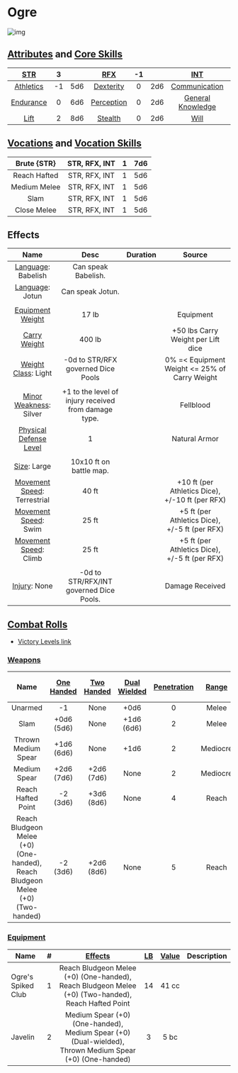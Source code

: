 # Ogre

![img](./Ogre.png)

## [Attributes](./../../../../../CoreRules/GeneralRules/Attributes.md) and [Core Skills](./../../../../../CoreRules/GeneralRules/CoreSkills.md)

|  [STR](./../../../../../CoreRules/GeneralRules/Attributes.md#strength-str)  | 3 |    |    [RFX](./../../../../../CoreRules/GeneralRules/Attributes.md#reflex-rfx)    | -1 |    |        [INT](./../../../../../CoreRules/GeneralRules/Attributes.md#intelligence-int)        | -1 |    |
| :-----------------------------------------------------------------------: | :-: | :-: | :-------------------------------------------------------------------------: | :-: | :-: | :---------------------------------------------------------------------------------------: | :-: | :-: |
| [Athletics](./../../../../../CoreRules/GeneralRules/CoreSkills.md#athletics) | -1 | 5d6 |  [Dexterity](./../../../../../CoreRules/GeneralRules/CoreSkills.md#dexterity)  | 0 | 2d6 |     [Communication](./../../../../../CoreRules/GeneralRules/CoreSkills.md#communication)     | 0 | 2d6 |
| [Endurance](./../../../../../CoreRules/GeneralRules/CoreSkills.md#endurance) | 0 | 6d6 | [Perception](./../../../../../CoreRules/GeneralRules/CoreSkills.md#perception) | 0 | 2d6 | [General Knowledge](./../../../../../CoreRules/GeneralRules/CoreSkills.md#general-knowledge) | 0 | 2d6 |
|      [Lift](./../../../../../CoreRules/GeneralRules/CoreSkills.md#lift)      | 2 | 8d6 |    [Stealth](./../../../../../CoreRules/GeneralRules/CoreSkills.md#stealth)    | 0 | 2d6 |              [Will](./../../../../../CoreRules/GeneralRules/CoreSkills.md#will)              | 0 | 2d6 |

## [Vocations](./../../../../../CoreRules/GeneralRules/Vocations.md) and [Vocation Skills](./../../../../../CoreRules/GeneralRules/Vocations.md#vocation-skills)

| Brute {STR} | STR, RFX, INT | 1 | 7d6 |
| :----------: | :-----------: | :-: | :-: |
| Reach Hafted | STR, RFX, INT | 1 | 5d6 |
| Medium Melee | STR, RFX, INT | 1 | 5d6 |
|     Slam     | STR, RFX, INT | 1 | 5d6 |
| Close Melee | STR, RFX, INT | 1 | 5d6 |

## Effects

|                                                        Name                                                        |                         Desc                         | Duration |                      Source                      |
| :-----------------------------------------------------------------------------------------------------------------: | :--------------------------------------------------: | :------: | :----------------------------------------------: |
|                                [Language](./../../../Languages/Languages.md): Babelish                                |                 Can speak Babelish.                 |          |                                                  |
|                                  [Language](./../../../Languages/Languages.md): Jotun                                  |                   Can speak Jotun.                   |          |                                                  |
|                                                                                                                    |                                                      |          |                                                  |
|     [Equipment Weight](./../../../../../CoreRules/AdvancedRules/EquipmentCarryWeightAndWeightClasses.md#equipment)     |                        17 lb                        |          |                    Equipment                    |
|     [Carry Weight](./../../../../../CoreRules/AdvancedRules/EquipmentCarryWeightAndWeightClasses.md#carry-weight)     |                        400 lb                        |          |        +50 lbs Carry Weight per Lift dice        |
| [Weight Class](./../../../../../CoreRules/AdvancedRules/EquipmentCarryWeightAndWeightClasses.md#weight-classes): Light |          -0d to STR/RFX governed Dice Pools          |          |  0% =< Equipment Weight <= 25% of Carry Weight  |
|                                                                                                                    |                                                      |          |                                                  |
|               [Minor Weakness](./../../../../../CoreRules/CombatRules/WeaknessAndResistance.md): Silver               | +1 to the level of injury received from damage type. |          |                    Fellblood                    |
|              [Physical Defense Level](./../../../../../CoreRules/CombatRules/Defense.md#physical-defense)              |                          1                          |          |                  Natural Armor                  |
|                                                                                                                    |                                                      |          |                                                  |
|                        [Size](./../../../../../CoreRules/CombatRules/BattleMap.md#size): Large                        |               10x10 ft on battle map.               |          |                                                  |
|             [Movement Speed](./../../../../../CoreRules/CombatRules/BattleMap.md#combat-speed): Terrestrial             |                        40 ft                        |          | +10 ft (per Athletics Dice), +/-10 ft (per RFX) |
|                 [Movement Speed](./../../../../../CoreRules/CombatRules/BattleMap.md#combat-speed): Swim                 |                        25 ft                        |          |  +5 ft (per Athletics Dice), +/-5 ft (per RFX)  |
|                [Movement Speed](./../../../../../CoreRules/CombatRules/BattleMap.md#combat-speed): Climb                |                        25 ft                        |          |  +5 ft (per Athletics Dice), +/-5 ft (per RFX)  |
|                                                                                                                    |                                                      |          |                                                  |
|                       [Injury](./../../../../../CoreRules/CombatRules/InjuryAndHealing.md): None                       |       -0d to STR/RFX/INT governed Dice Pools.       |          |                 Damage Received                 |

## [Combat Rolls](./../../../../../CoreRules/CombatRules/CombatRolls.md)

- [Victory Levels link](./../../../../../CoreRules/CombatRules/VictoryLevels.md)

### [Weapons](./../../../../../CoreRules/CombatRules/Weapons.md)

|        Name        | [One<br />Handed](./../../../../../CoreRules/CombatRules/Weapons.md#one-handed) | [Two<br />Handed](./../../../../../CoreRules/CombatRules/Weapons.md#two-handed) | [Dual<br />Wielded](./../../../../../CoreRules/CombatRules/Weapons.md#dual-wielded) | [Penetration](./../../../../../CoreRules/CombatRules/Penetration.md) | [Range](./../../../../../CoreRules/CombatRules/Range.md) | [Uses Per<br />Round](./../../../../../CoreRules/CombatRules/UsesPerRound.md) | [Area Of<br />Effect](./../../../../../CoreRules/CombatRules/AreaOfEffect.md) | [Ammo<br />Type](./../../../../../CoreRules/CombatRules/Ammunitions.md#ammo-type) | [Ammo<br />Per Use](./../../../../../CoreRules/CombatRules/Weapons.md#ammo-per-shot) | [Damage<br />Types](./../../../../../CoreRules/CombatRules/DamageTypes.md) |
| :-----------------: | :--------------------------------------------------------------------------: | :--------------------------------------------------------------------------: | :------------------------------------------------------------------------------: | :---------------------------------------------------------------: | :---------------------------------------------------: | :------------------------------------------------------------------------: | :------------------------------------------------------------------------: | :----------------------------------------------------------------------------: | :-------------------------------------------------------------------------------: | :---------------------------------------------------------------------: |
|       Unarmed       |                                      -1                                      |                                     None                                     |                                       +0d6                                       |                                 0                                 |                         Melee                         |                                   Swift                                   |                                                                            |                                      None                                      |                                                                                  |                                Bludgeon                                |
|        Slam        |                               +0d6<br />(5d6)                               |                                     None                                     |                                 +1d6<br />(6d6)                                 |                                 2                                 |                         Melee                         |                                   Swift                                   |                                                                            |                                      None                                      |                                                                                  |                                Bludgeon                                |
| Thrown Medium Spear |                               +1d6<br />(6d6)                               |                                     None                                     |                                       +1d6                                       |                                 2                                 |                       Mediocre                       |                                   Quick                                   |                                                                            |                                      Self                                      |                                         1                                         |                                 Pierce                                 |
|    Medium Spear    |                               +2d6<br />(7d6)                               |                               +2d6<br />(7d6)                               |                                       None                                       |                                 2                                 |                       Mediocre                       |                                   Quick                                   |                                                                            |                                      Self                                      |                                         1                                         |                                 Pierce                                 |
| Reach Hafted Point |                                -2<br />(3d6)                                |                               +3d6<br />(8d6)                               |                                       None                                       |                                 4                                 |                         Reach                         |                                   Swift                                   |                                                                            |                                      None                                      |                                                                                  |                                 Pierce                                 |
| Reach Bludgeon Melee (+0) (One-handed), Reach Bludgeon Melee (+0) (Two-handed) |                                -2<br />(3d6)                                |                               +2d6<br />(8d6)                               |                                       None                                       |                                 5                                 |                         Reach                         |                                   Swift                                   |                                                                            |                                      None                                      |                                                                                  |                                Bludgeon                                |

### [Equipment](./../../../../../CoreRules/AdvancedRules/EquipmentCarryWeightAndWeightClasses.md#equipment)

| Name               | # | [Effects](./../../../../../../README.md#effect-rules) | [LB](./../../../../../CoreRules/AdvancedRules/EquipmentCarryWeightAndWeightClasses.md) | [Value](./../../../Items/ItemShop.md#currency) | Description |
| ------------------ | :-: | :------------------------------------------------: | :---------------------------------------------------------------------------------: | :-----------------------------------------: | ----------- |
| Ogre's Spiked Club | 1 |       Reach Bludgeon Melee (+0) (One-handed), Reach Bludgeon Melee (+0) (Two-handed), Reach Hafted Point       |                                         14                                         |                    41 cc                    |             |
| Javelin            | 2 |         Medium Spear (+0) (One-handed), Medium Spear (+0) (Dual-wielded), Thrown Medium Spear (+0) (One-handed)         |                                          3                                          |                    5 bc                    |             |
